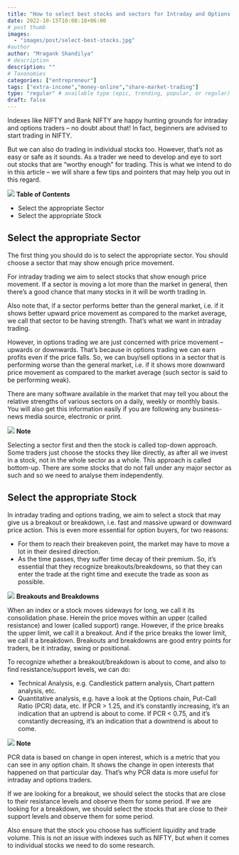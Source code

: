 ```yaml
---
title: "How to select best stocks and sectors for Intraday and Options trading?"
date: 2022-10-15T10:08:18+06:00
# post thumb
images:
  - "images/post/select-best-stocks.jpg"
#author
author: "Mragank Shandilya"
# description
description: ""
# Taxonomies
categories: ["entrepreneur"]
tags: ["extra-income","money-online","share-market-trading"]
type: "regular" # available type (epic, trending, popular, or regular)
draft: false
---
```


Indexes like NIFTY and Bank NIFTY are happy hunting grounds for intraday and options traders – no doubt about that! In fact, beginners are advised to start trading in NIFTY. 

But we can also do trading in individual stocks too. However, that’s not as easy or safe as it sounds. As a trader we need to develop and eye to sort out stocks that are “worthy enough” for trading. This is what we intend to do in this article – we will share a few tips and pointers that may help you out in this regard.

<div class="toc-mak">
<img src="../../images/pencil.png">
<b>Table of Contents</b>
<ul>
<li>Select the appropriate Sector</li>
<li>Select the appropriate Stock</li>
</ul>
</div>

## Select the appropriate Sector

The first thing you should do is to select the appropriate sector. You should choose a sector that may show enough price movement. 

For intraday trading we aim to select stocks that show enough price movement. If a sector is moving a lot more than the market in general, then there’s a good chance that many stocks in it will be worth trading in. 

Also note that, if a sector performs better than the general market, i.e. if it shows better upward price movement as compared to the market average, we call that sector to be having strength. That’s what we want in intraday trading. 

However, in options trading we are just concerned with price movement – upwards or downwards. That’s because in options trading we can earn profits even if the price falls. So, we can buy/sell options in a sector that is performing worse than the general market, i.e. if it shows more downward price movement as compared to the market average (such sector is said to be performing weak).

There are many software available in the market that may tell you about the relative strengths of various sectors on a daily, weekly or monthly basis. You will also get this information easily if you are following any business-news media source, electronic or print. 

<div class="toc-mak">
  <img src="../../../images/pencil.png">
  <b>Note</b><br>

Selecting a sector first and then the stock is called top-down approach. Some traders just choose the stocks they like directly, as after all we invest in a stock, not in the whole sector as a whole. This approach is called bottom-up. There are some stocks that do not fall under any major sector as such and so we need to analyse them independently. 
</div>


## Select the appropriate Stock

In intraday trading and options trading, we aim to select a stock that may give us a breakout or breakdown, i.e. fast and massive upward or downward price action. This is even more essential for option buyers, for two reasons:
* For them to reach their breakeven point, the market may have to move a lot in their desired direction. 
* As the time passes, they suffer time decay of their premium. So, it’s essential that they recognize breakouts/breakdowns, so that they can enter the trade at the right time and execute the trade as soon as possible. 

<div class="toc-mak">
  <img src="../../../images/pencil.png">
  <b>Breakouts and Breakdowns</b><br>

When an index or a stock moves sideways for long, we call it its consolidation phase. Herein the price moves within an upper (called resistance) and lower (called support) range. However, if the price breaks the upper limit, we call it a breakout. And if the price breaks the lower limit, we call it a breakdown. Breakouts and breakdowns are good entry points for traders, be it intraday, swing or positional. 
</div>

To recognize whether a breakout/breakdown is about to come, and also to find resistance/support levels, we can do:
* Technical Analysis, e.g. Candlestick pattern analysis, Chart pattern analysis, etc. 
* Quantitative analysis, e.g. have a look at the Options chain, Put-Call Ratio (PCR) data, etc. If PCR > 1.25, and it’s constantly increasing, it’s an indication that an uptrend is about to come. If PCR < 0.75, and it’s constantly decreasing, it’s an indication that a downtrend is about to come.

<div class="toc-mak">
  <img src="../../../images/pencil.png">
  <b>Note</b><br>

PCR data is based on change in open interest, which is a metric that you can see in any option chain. It shows the change in open interests that happened on that particular day. That’s why PCR data is more useful for intraday and options traders. 
</div>

If we are looking for a breakout, we should select the stocks that are close to their resistance levels and observe them for some period. If we are looking for a breakdown, we should select the stocks that are close to their support levels and observe them for some period. 

Also ensure that the stock you choose has sufficient liquidity and trade volume. This is not an issue with indexes such as NIFTY, but when it comes to individual stocks we need to do some research. 

